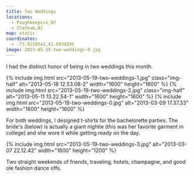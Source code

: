 ```yaml
---
title: Two Weddings
locations:
  - Poughkeepsie,NY
  - Chatham,NJ
map: static
coordinates:
  - -73.9210542,41.6939295
image: 2013-05-19-two-weddings-0.jpg
---
```


I had the distinct honor of being in two weddings this month.

<div class="photos">

{% include img.html src="2013-05-19-two-weddings-1.jpg" class="img-half" alt="2013-05-18 12.53.08-2" width="1600" height="1600" %}
{% include img.html src="2013-05-19-two-weddings-2.jpg" class="img-half" alt="2013-05-11 13.22.54-1" width="1600" height="1600" %}
{% include img.html src="2013-05-19-two-weddings-0.jpg" alt="2013-03-09 17.37.33" width="1600" height="1600" %}

</div>

For both weddings, I designed t-shirts for the bachelorette parties. The bride's (below) is actually a giant nightie (this was her favorite garment in college) and she wore it while getting ready on the day.

<div class="photos">

{% include img.html src="2013-05-19-two-weddings-3.jpg" alt="2013-03-07 22.12.42" width="1600" height="1200" %}

</div>

Two straight weekends of friends, traveling, hotels, champagne, and good ole fashion dance offs.
